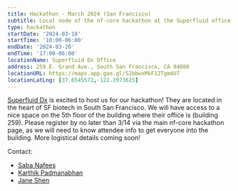 ```yaml
---
title: Hackathon - March 2024 (San Francisco)
subtitle: Local node of the nf-core hackathon at the Superfluid office in South San Francisco
type: hackathon
startDate: '2024-03-18'
startTime: '10:00-06:00'
endDate: '2024-03-20'
endTime: '17:00-06:00'
locationName: Superfluid Dx Office
address: 259 E. Grand Ave., South San Francisco, CA 94080
locationURL: https://maps.app.goo.gl/S2bbwxMkF12Tgm4U7
locationLatLng: [37.6545572,-122.3973615]
---
```


[Superfluid Dx](https://www.superfluiddx.com/) is excited to host us for our hackathon! They are located in the heart of SF biotech in South San Francisco. We will have access to a nice space on the 5th floor of the building where their office is (building 259). Please register by no later than 3/14 via the main nf-core hackathon page, as we will need to know attendee info to get everyone into the building. More logistical details coming soon!

Contact:

- [<i class="fab fa-slack"></i> Saba Nafees](https://nfcore.slack.com/team/U011CR59V8T)
- [<i class="fab fa-slack"></i> Karthik Padmanabhan](https://nfcore.slack.com/team/U067Q5Z4ZL7)
- [<i class="fab fa-slack"></i> Jane Shen](https://nfcore.slack.com/team/U05NPJQ3V7X)
